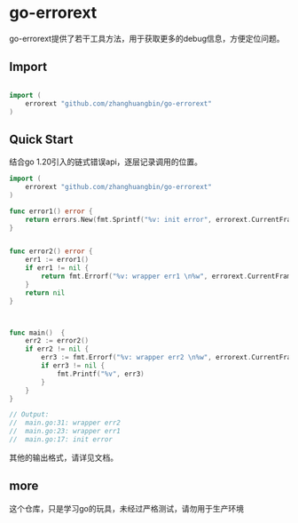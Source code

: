 # go-errorext

go-errorext提供了若干工具方法，用于获取更多的debug信息，方便定位问题。

## Import

```go

import (
	errorext "github.com/zhanghuangbin/go-errorext"
)

```

## Quick Start

结合go 1.20引入的链式错误api，逐层记录调用的位置。

```go
import (
    errorext "github.com/zhanghuangbin/go-errorext"
)

func error1() error {
    return errors.New(fmt.Sprintf("%v: init error", errorext.CurrentFrame()))
}


func error2() error {
    err1 := error1()
    if err1 != nil {
        return fmt.Errorf("%v: wrapper err1 \n%w", errorext.CurrentFrame(), err1)
    }
    return nil
}



func main()  {
    err2 := error2()
    if err2 != nil {
        err3 := fmt.Errorf("%v: wrapper err2 \n%w", errorext.CurrentFrame(), err2)
        if err3 != nil {
            fmt.Printf("%v", err3)
        }
    }
}

// Output:
//	main.go:31: wrapper err2
//	main.go:23: wrapper err1
//	main.go:17: init error
```
其他的输出格式，请详见文档。

## more

这个仓库，只是学习go的玩具，未经过严格测试，请勿用于生产环境
